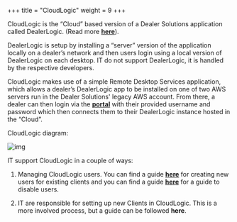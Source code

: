 +++
title = "CloudLogic"
weight = 9
+++

CloudLogic is the “Cloud” based version of a Dealer Solutions application called DealerLogic. (Read more [**here**](https://www.coxautoretail.com.au/products-services/dms/ "https://www.coxautoretail.com.au/products-services/dms/")).

DealerLogic is setup by installing a “server” version of the application locally on a dealer’s network and then users login using a local version of DealerLogic on each desktop. IT do not support DealerLogic, it is handled by the respective developers.

CloudLogic makes use of a simple Remote Desktop Services application, which allows a dealer’s DealerLogic app to be installed on one of two AWS servers run in the Dealer Solutions' legacy AWS account. From there, a dealer can then login via the [**portal**](https://cloudlogicportal.dealersolutions.com.au/RDWeb/Pages/en-US/login.aspx?ReturnUrl=/RDWeb/Pages/en-US/Default.aspx "https://cloudlogicportal.dealersolutions.com.au/RDWeb/Pages/en-US/login.aspx?ReturnUrl=/RDWeb/Pages/en-US/Default.aspx") with their provided username and password which then connects them to their DealerLogic instance hosted in the “Cloud”.

CloudLogic diagram:

![img](1.png)




IT support CloudLogic in a couple of ways:

1.  Managing CloudLogic users. You can find a guide [**here**](https://dealersolutions.atlassian.net/wiki/spaces/CSK/pages/4735991884 "/wiki/spaces/CSK/pages/4735991884") for creating new users for existing clients and you can find a guide [**here**](https://dealersolutions.atlassian.net/wiki/spaces/CSK/pages/4735696981 "/wiki/spaces/CSK/pages/4735696981") for a guide to disable users.
    
2.  IT are responsible for setting up new Clients in CloudLogic. This is a more involved process, but a guide can be followed **here**.
